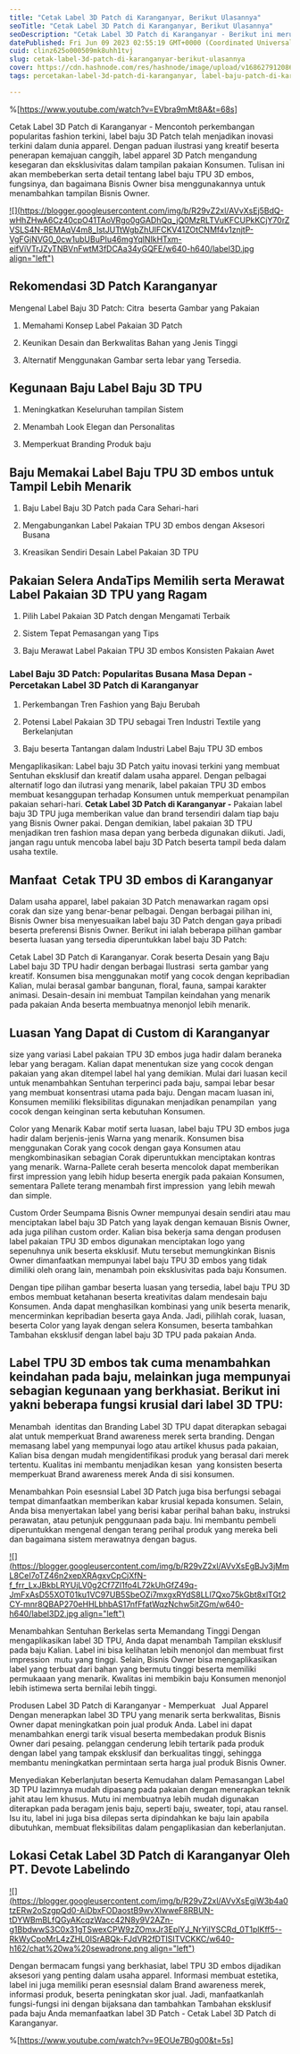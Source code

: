 ```yaml
---
title: "Cetak Label 3D Patch di Karanganyar, Berikut Ulasannya"
seoTitle: "Cetak Label 3D Patch di Karanganyar, Berikut Ulasannya"
seoDescription: "Cetak Label 3D Patch di Karanganyar - Berikut ini merupakan Ulasan secara informatif yang kami Publikasikan suatu Jasa Produsen Label 3D Patch"
datePublished: Fri Jun 09 2023 02:55:19 GMT+0000 (Coordinated Universal Time)
cuid: clinz625o000509mk8uhh1tvj
slug: cetak-label-3d-patch-di-karanganyar-berikut-ulasannya
cover: https://cdn.hashnode.com/res/hashnode/image/upload/v1686279120863/a78c071e-d3dd-4b75-908b-0b21e7350a24.jpeg
tags: percetakan-label-3d-patch-di-karanganyar, label-baju-patch-di-karanganyar, label-baju-jersey-karanganyar

---
```


%[https://www.youtube.com/watch?v=EVbra9mMt8A&t=68s] 

Cetak Label 3D Patch di Karanganyar - Mencontoh perkembangan popularitas fashion terkini, label baju 3D Patch telah menjadikan inovasi terkini dalam dunia apparel. Dengan paduan ilustrasi yang kreatif beserta penerapan kemajuan canggih, label apparel 3D Patch mengandung kesegaran dan eksklusivitas dalam tampilan pakaian Konsumen. Tulisan ini akan membeberkan serta detail tentang label baju TPU 3D embos, fungsinya, dan bagaimana Bisnis Owner bisa menggunakannya untuk menambahkan tampilan Bisnis Owner.

[![](https://blogger.googleusercontent.com/img/b/R29vZ2xl/AVvXsEj5BdQ-wHhZHwA6Cz40cpO41TAoVRgo0gGADhQq_jQ0MzRLTVuKFCUPkKCjY70rZVSLS4N-REMAqV4m8_IstJUTtWgbZhUlFCKV41ZOtCNMf4v1znjtP-VgFGjNVG0_0cw1ubUBuPIu46mgYqlNIkHTxm-eifViVTrJZyTNBVnFwtM3fDCAa34yGQFE/w640-h640/label3D.jpg align="left")](https://blogger.googleusercontent.com/img/b/R29vZ2xl/AVvXsEj5BdQ-wHhZHwA6Cz40cpO41TAoVRgo0gGADhQq_jQ0MzRLTVuKFCUPkKCjY70rZVSLS4N-REMAqV4m8_IstJUTtWgbZhUlFCKV41ZOtCNMf4v1znjtP-VgFGjNVG0_0cw1ubUBuPIu46mgYqlNIkHTxm-eifViVTrJZyTNBVnFwtM3fDCAa34yGQFE/s900/label3D.jpg)

## Rekomendasi 3D Patch Karanganyar

Mengenal Label Baju 3D Patch: Citra  beserta Gambar yang Pakaian

1. Memahami Konsep Label Pakaian 3D Patch
    
2. Keunikan Desain dan Berkwalitas Bahan yang Jenis Tinggi
    
3. Alternatif Menggunakan Gambar serta lebar yang Tersedia.
    

## Kegunaan Baju Label Baju 3D TPU

1. Meningkatkan Keseluruhan tampilan Sistem
    
2. Menambah Look Elegan dan Personalitas
    
3. Memperkuat Branding Produk baju
    

## Baju Memakai Label Baju TPU 3D embos untuk Tampil Lebih Menarik

1. Baju Label Baju 3D Patch pada Cara Sehari-hari
    
2. Mengabungankan Label Pakaian TPU 3D embos dengan Aksesori Busana
    
3. Kreasikan Sendiri Desain Label Pakaian 3D TPU
    

## Pakaian Selera AndaTips Memilih serta Merawat Label Pakaian 3D TPU yang Ragam

1. Pilih Label Pakaian 3D Patch dengan Mengamati Terbaik
    
2. Sistem Tepat Pemasangan yang Tips
    
3. Baju Merawat Label Pakaian TPU 3D embos Konsisten Pakaian Awet
    

### Label Baju 3D Patch: Popularitas Busana Masa Depan - Percetakan Label 3D Patch di Karanganyar

1. Perkembangan Tren Fashion yang Baju Berubah
    
2. Potensi Label Pakaian 3D TPU sebagai Tren Industri Textile yang Berkelanjutan
    
3. Baju beserta Tantangan dalam Industri Label Baju TPU 3D embos
    

Mengaplikasikan: Label baju 3D Patch yaitu inovasi terkini yang membuat Sentuhan eksklusif dan kreatif dalam usaha apparel. Dengan pelbagai alternatif logo dan ilutrasi yang menarik, label pakaian TPU 3D embos membuat kesanggupan terhadap Konsumen untuk memperkuat penampilan pakaian sehari-hari. **Cetak Label 3D Patch di Karanganyar -** Pakaian label baju 3D TPU juga memberikan value dan brand tersendiri dalam tiap baju yang Bisnis Owner pakai. Dengan demikian, label pakaian 3D TPU menjadikan tren fashion masa depan yang berbeda digunakan diikuti. Jadi, jangan ragu untuk mencoba label baju 3D Patch beserta tampil beda dalam usaha textile.

## Manfaat  Cetak TPU 3D embos di Karanganyar

Dalam usaha apparel, label pakaian 3D Patch menawarkan ragam opsi corak dan size yang benar-benar pelbagai. Dengan berbagai pilihan ini, Bisnis Owner bisa menyesuaikan label baju 3D Patch dengan gaya pribadi beserta preferensi Bisnis Owner. Berikut ini ialah beberapa pilihan gambar beserta luasan yang tersedia diperuntukkan label baju 3D Patch:

Cetak Label 3D Patch di Karanganyar. Corak beserta Desain yang Baju Label baju 3D TPU hadir dengan berbagai Ilustrasi  serta gambar yang kreatif. Konsumen bisa menggunakan motif yang cocok dengan kepribadian Kalian, mulai berasal gambar bangunan, floral, fauna, sampai karakter animasi. Desain-desain ini membuat Tampilan keindahan yang menarik pada pakaian Anda beserta membuatnya menonjol lebih menarik.

## Luasan Yang Dapat di Custom di Karanganyar

size yang variasi Label pakaian TPU 3D embos juga hadir dalam beraneka lebar yang beragam. Kalian dapat menentukan size yang cocok dengan pakaian yang akan ditempel label hal yang demikian. Mulai dari luasan kecil untuk menambahkan Sentuhan terperinci pada baju, sampai lebar besar yang membuat konsentrasi utama pada baju. Dengan macam luasan ini, Konsumen memiliki fleksibilitas digunakan menjadikan penampilan  yang cocok dengan keinginan serta kebutuhan Konsumen.

Color yang Menarik Kabar motif serta luasan, label baju TPU 3D embos juga hadir dalam berjenis-jenis Warna yang menarik. Konsumen bisa menggunakan Corak yang cocok dengan gaya Konsumen atau mengkombinasikan sebagian Corak diperuntukkan menciptakan kontras yang menarik. Warna-Pallete cerah beserta mencolok dapat memberikan first impression yang lebih hidup beserta energik pada pakaian Konsumen, sementara Pallete terang menambah first impression  yang lebih mewah dan simple.

Custom Order Seumpama Bisnis Owner mempunyai desain sendiri atau mau menciptakan label baju 3D Patch yang layak dengan kemauan Bisnis Owner, ada juga pilihan custom order. Kalian bisa bekerja sama dengan produsen label pakaian TPU 3D embos digunakan menciptakan logo yang sepenuhnya unik beserta eksklusif. Mutu tersebut memungkinkan Bisnis Owner dimanfaatkan mempunyai label baju TPU 3D embos yang tidak dimiliki oleh orang lain, menambah poin eksklusivitas pada baju Konsumen.

Dengan tipe pilihan gambar beserta luasan yang tersedia, label baju TPU 3D embos membuat ketahanan beserta kreativitas dalam mendesain baju Konsumen. Anda dapat menghasilkan kombinasi yang unik beserta menarik, mencerminkan kepribadian beserta gaya Anda. Jadi, pilihlah corak, luasan, beserta Color yang layak dengan selera Konsumen, beserta tambahkan Tambahan eksklusif dengan label baju 3D TPU pada pakaian Anda.

## Label TPU 3D embos tak cuma menambahkan keindahan pada baju, melainkan juga mempunyai sebagian kegunaan yang berkhasiat. Berikut ini yakni beberapa fungsi krusial dari label 3D TPU:

Menambah  identitas dan Branding Label 3D TPU dapat diterapkan sebagai alat untuk memperkuat Brand awareness merek serta branding. Dengan memasang label yang mempunyai logo atau artikel khusus pada pakaian, Kalian bisa dengan mudah mengidentifikasi produk yang berasal dari merek tertentu. Kualitas ini membantu menjadikan kesan  yang konsisten beserta memperkuat Brand awareness merek Anda di sisi konsumen.

Menambahkan Poin esesnsial Label 3D Patch juga bisa berfungsi sebagai tempat dimanfaatkan memberikan kabar krusial kepada konsumen. Selain, Anda bisa menyertakan label yang berisi kabar perihal bahan baku, instruksi perawatan, atau petunjuk penggunaan pada baju. Ini membantu pembeli diperuntukkan mengenal dengan terang perihal produk yang mereka beli dan bagaimana sistem merawatnya dengan bagus.

[![](https://blogger.googleusercontent.com/img/b/R29vZ2xl/AVvXsEgBJv3jMmL8CeI7oTZ46n2xepXRAgxvCpCjXfN-f_frr_LxJBkbLRYUjLV0g2Cf7Zl1fo4L72kUhGfZ49q-JmFxAsD55XOT01ku1VC97UB5SbeOZi7mxgxRYdS8LLl7Qxo75kGbt8xlTGt2CY-mnr8QBAP270eHHLbhbAS17nfFfatWqzNchw5itZGm/w640-h640/label3D2.jpg align="left")](https://blogger.googleusercontent.com/img/b/R29vZ2xl/AVvXsEgBJv3jMmL8CeI7oTZ46n2xepXRAgxvCpCjXfN-f_frr_LxJBkbLRYUjLV0g2Cf7Zl1fo4L72kUhGfZ49q-JmFxAsD55XOT01ku1VC97UB5SbeOZi7mxgxRYdS8LLl7Qxo75kGbt8xlTGt2CY-mnr8QBAP270eHHLbhbAS17nfFfatWqzNchw5itZGm/s900/label3D2.jpg)

Menambahkan Sentuhan Berkelas serta Memandang Tinggi Dengan mengaplikasikan label 3D TPU, Anda dapat menambah Tampilan eksklusif pada baju Kalian. Label ini bisa kelihatan lebih menonjol dan membuat first impression  mutu yang tinggi. Selain, Bisnis Owner bisa mengaplikasikan label yang terbuat dari bahan yang bermutu tinggi beserta memiliki permukaaan yang menarik. Kwalitas ini membikin baju Konsumen menonjol lebih istimewa serta bernilai lebih tinggi.

Produsen Label 3D Patch di Karanganyar - Memperkuat   Jual Apparel Dengan menerapkan label 3D TPU yang menarik serta berkwalitas, Bisnis Owner dapat meningkatkan poin jual produk Anda. Label ini dapat menambahkan energi tarik visual beserta membedakan produk Bisnis Owner dari pesaing. pelanggan cenderung lebih tertarik pada produk dengan label yang tampak eksklusif dan berkualitas tinggi, sehingga membantu meningkatkan permintaan serta harga jual produk Bisnis Owner.

Menyediakan Keberlanjutan beserta Kemudahan dalam Pemasangan Label 3D TPU lazimnya mudah dipasang pada pakaian dengan menerapkan teknik jahit atau lem khusus. Mutu ini membuatnya lebih mudah digunakan diterapkan pada beragam jenis baju, seperti baju, sweater, topi, atau ransel. Isu itu, label ini juga bisa dilepas serta dipindahkan ke baju lain apabila dibutuhkan, membuat fleksibilitas dalam pengaplikasian dan keberlanjutan.

## Lokasi Cetak Label 3D Patch di Karanganyar Oleh PT. Devote Labelindo

[![](https://blogger.googleusercontent.com/img/b/R29vZ2xl/AVvXsEgjW3b4a0tzERw2oSzgpQd0-AiDbxFODaostB9wvXIwweF8RBUN-tDYWBmBLfQGyAKcqzWacc42N8y9V2AZn-g1BbdwwS3C0x31gTSwexCPW9zZOmxJr3EplYJ_NrYiIYSCRd_0T1plKff5--RkWyCpoMrL4zZHL0ISrABQk-FJdVR2fDTISITVCKKC/w640-h162/chat%20wa%20sewadrone.png align="left")](https://wa.me/+6287838865004?text=Permisi%2C%20kak%20mau%20nanya%20tentang%20label%2C%20dapat%20informasi%20dari%20devotelabels.web.id)

Dengan bermacam fungsi yang berkhasiat, label TPU 3D embos dijadikan aksesori yang penting dalam usaha apparel. Informasi membuat estetika, label ini juga memiliki peran esesnsial dalam Brand awareness merek, informasi produk, beserta peningkatan skor jual. Jadi, manfaatkanlah fungsi-fungsi ini dengan bijaksana dan tambahkan Tambahan eksklusif pada baju Anda memanfaatkan label 3D Patch - Cetak Label 3D Patch di Karanganyar.

%[https://www.youtube.com/watch?v=9EOUe7B0g00&t=5s]